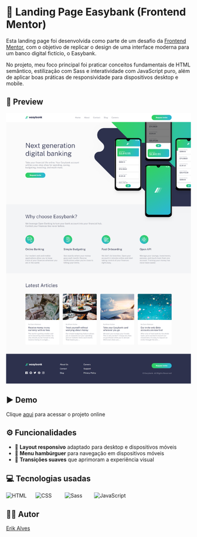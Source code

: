 # 🏦 Landing Page Easybank (Frontend Mentor) 

Esta landing page foi desenvolvida como parte de um desafio da [Frontend Mentor](https://www.frontendmentor.io/challenges/easybank-landing-page-WaUhkoDN), com o objetivo de replicar o design de uma interface moderna para um banco digital fictício, o Easybank.

No projeto, meu foco principal foi praticar conceitos fundamentais de HTML semântico, estilização com Sass e interatividade com JavaScript puro, além de aplicar boas práticas de responsividade para dispositivos desktop e mobile.

## 👀 Preview

![Preview do projeto](./assets/preview.png)

## ▶️ Demo

Clique <a href="https://digital-bank-lp-fem.vercel.app/" target="_blank" rel="noopener noreferrer">aqui</a>  para acessar o projeto online

## ⚙️ Funcionalidades

- 📱 **Layout responsivo** adaptado para desktop e dispositivos móveis  
- 🍔 **Menu hambúrguer** para navegação em dispositivos móveis  
- 🎨 **Transições suaves** que aprimoram a experiência visual

## 💻 Tecnologias usadas

<img
    align="left"
    alt="HTML"
    title="HTML" 
    width="64px" 
    style="padding-right: 16px;" 
    src="https://cdn.jsdelivr.net/gh/devicons/devicon@latest/icons/html5/html5-original.svg" 
/>

<img 
    align="left" 
    alt="CSS" 
    title="CSS"
    width="64px" 
    style="padding-right: 16px;"
    src="https://cdn.jsdelivr.net/gh/devicons/devicon@latest/icons/css3/css3-original.svg" 
/>

<img 
    align="left"
    alt="Sass" 
    title="Sass"
    width="64px" 
    style="padding-right: 16px;" 
    src="https://cdn.jsdelivr.net/gh/devicons/devicon@latest/icons/sass/sass-original.svg" 
/>

<img
    alt="JavaScript" 
    title="JavaScript"
    width="64px" 
    style="padding-right: 16px;" 
    src="https://cdn.jsdelivr.net/gh/devicons/devicon@latest/icons/javascript/javascript-original.svg" 
/>

## 👨‍💻 Autor

<a href="https://portfolio-pessoal-alpha-nine.vercel.app/" target="_blank" rel="noopener noreferrer">Erik Alves</a>
